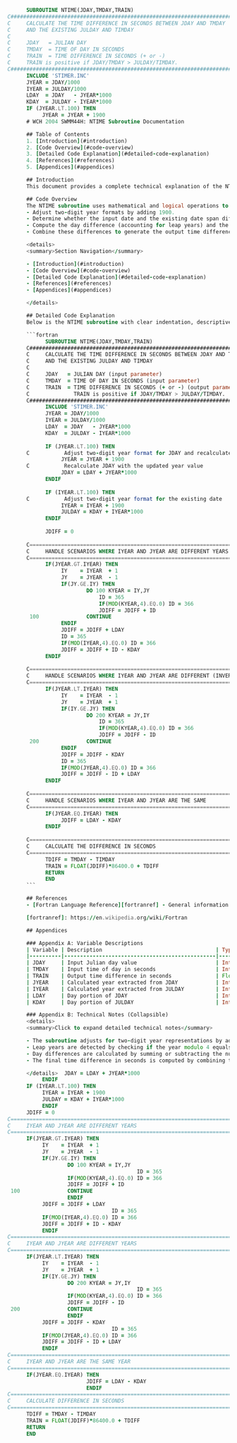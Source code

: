```fortran 
      SUBROUTINE NTIME(JDAY,TMDAY,TRAIN)
C#######################################################################
C     CALCULATE THE TIME DIFFERENCE IN SECONDS BETWEEN JDAY AND TMDAY
C     AND THE EXISTING JULDAY AND TIMDAY
C
C     JDAY   = JULIAN DAY
C     TMDAY  = TIME OF DAY IN SECONDS
C     TRAIN  = TIME DIFFERENCE IN SECONDS (+ or -)
C     TRAIN is positive if JDAY/TMDAY > JULDAY/TIMDAY.
C#######################################################################
      INCLUDE 'STIMER.INC'
      JYEAR = JDAY/1000
      IYEAR = JULDAY/1000
      LDAY  = JDAY   - JYEAR*1000
      KDAY  = JULDAY - IYEAR*1000
      IF (JYEAR.LT.100) THEN
           JYEAR = JYEAR + 1900
      # WCH 2004 SWMM44H: NTIME Subroutine Documentation

      ## Table of Contents
      1. [Introduction](#introduction)
      2. [Code Overview](#code-overview)
      3. [Detailed Code Explanation](#detailed-code-explanation)
      4. [References](#references)
      5. [Appendices](#appendices)

      ## Introduction
      This document provides a complete technical explanation of the NTIME subroutine written in Fortran. The subroutine calculates the time difference (in seconds) between a new date/time (JDAY/TMDAY) and an existing date/time (JULDAY/TIMDAY). It handles different year formats and adjusts for leap years.

      ## Code Overview
      The NTIME subroutine uses mathematical and logical operations to:
      - Adjust two-digit year formats by adding 1900.
      - Determine whether the input date and the existing date span different years.
      - Compute the day difference (accounting for leap years) and the time difference in seconds.
      - Combine these differences to generate the output time difference variable (TRAIN).

      <details>
      <summary>Section Navigation</summary>

      - [Introduction](#introduction)
      - [Code Overview](#code-overview)
      - [Detailed Code Explanation](#detailed-code-explanation)
      - [References](#references)
      - [Appendices](#appendices)

      </details>

      ## Detailed Code Explanation
      Below is the NTIME subroutine with clear indentation, descriptive comments, and Fortran syntax highlighting.

      ```fortran
            SUBROUTINE NTIME(JDAY,TMDAY,TRAIN)
      C#######################################################################
      C     CALCULATE THE TIME DIFFERENCE IN SECONDS BETWEEN JDAY AND TMDAY
      C     AND THE EXISTING JULDAY AND TIMDAY
      C
      C     JDAY   = JULIAN DAY (input parameter)
      C     TMDAY  = TIME OF DAY IN SECONDS (input parameter)
      C     TRAIN  = TIME DIFFERENCE IN SECONDS (+ or -) (output parameter)
      C              TRAIN is positive if JDAY/TMDAY > JULDAY/TIMDAY.
      C#######################################################################
            INCLUDE 'STIMER.INC'
            JYEAR = JDAY/1000
            IYEAR = JULDAY/1000
            LDAY  = JDAY   - JYEAR*1000
            KDAY  = JULDAY - IYEAR*1000
            
            IF (JYEAR.LT.100) THEN
      C           Adjust two-digit year format for JDAY and recalculate
                 JYEAR = JYEAR + 1900
      C           Recalculate JDAY with the updated year value
                 JDAY = LDAY + JYEAR*1000
            ENDIF
            
            IF (IYEAR.LT.100) THEN
      C           Adjust two-digit year format for the existing date
                 IYEAR = IYEAR + 1900
                 JULDAY = KDAY + IYEAR*1000
            ENDIF
            
            JDIFF = 0
            
      C=======================================================================
      C     HANDLE SCENARIOS WHERE IYEAR AND JYEAR ARE DIFFERENT YEARS
      C=======================================================================
            IF(JYEAR.GT.IYEAR) THEN
                 IY    = IYEAR  + 1
                 JY    = JYEAR  - 1
                 IF(JY.GE.IY) THEN
                         DO 100 KYEAR = IY,JY
                             ID = 365
                             IF(MOD(KYEAR,4).EQ.0) ID = 366
                             JDIFF = JDIFF + ID
       100               CONTINUE
                 ENDIF
                 JDIFF = JDIFF + LDAY
                 ID = 365
                 IF(MOD(IYEAR,4).EQ.0) ID = 366
                 JDIFF = JDIFF + ID - KDAY
            ENDIF
            
      C=======================================================================
      C     HANDLE SCENARIOS WHERE IYEAR AND JYEAR ARE DIFFERENT (INVERSE CASE)
      C=======================================================================
            IF(JYEAR.LT.IYEAR) THEN
                 IY    = IYEAR  - 1
                 JY    = JYEAR  + 1
                 IF(IY.GE.JY) THEN
                         DO 200 KYEAR = JY,IY
                             ID = 365
                             IF(MOD(KYEAR,4).EQ.0) ID = 366
                             JDIFF = JDIFF - ID
       200               CONTINUE
                 ENDIF
                 JDIFF = JDIFF - KDAY
                 ID = 365
                 IF(MOD(JYEAR,4).EQ.0) ID = 366
                 JDIFF = JDIFF - ID + LDAY
            ENDIF
            
      C=======================================================================
      C     HANDLE SCENARIOS WHERE IYEAR AND JYEAR ARE THE SAME
      C=======================================================================
            IF(JYEAR.EQ.IYEAR) THEN
                 JDIFF = LDAY - KDAY
            ENDIF
            
      C=======================================================================
      C     CALCULATE THE DIFFERENCE IN SECONDS
      C=======================================================================
            TDIFF = TMDAY - TIMDAY
            TRAIN = FLOAT(JDIFF)*86400.0 + TDIFF
            RETURN
            END
      ```

      ## References
      - [Fortran Language Reference][fortranref] - General information about the Fortran programming language and standards.

      [fortranref]: https://en.wikipedia.org/wiki/Fortran

      ## Appendices

      ### Appendix A: Variable Descriptions
      | Variable | Description                                    | Type    |
      |----------|------------------------------------------------|---------|
      | JDAY     | Input Julian day value                         | Integer |
      | TMDAY    | Input time of day in seconds                   | Integer |
      | TRAIN    | Output time difference in seconds              | Float   |
      | JYEAR    | Calculated year extracted from JDAY            | Integer |
      | IYEAR    | Calculated year extracted from JULDAY          | Integer |
      | LDAY     | Day portion of JDAY                            | Integer |
      | KDAY     | Day portion of JULDAY                          | Integer |

      ### Appendix B: Technical Notes (Collapsible)
      <details>
      <summary>Click to expand detailed technical notes</summary>

      - The subroutine adjusts for two-digit year representations by adding 1900.
      - Leap years are detected by checking if the year modulo 4 equals 0.
      - Day differences are calculated by summing or subtracting the number of days between years.
      - The final time difference in seconds is computed by combining the day difference (converted to seconds) and the raw time difference.

      </details>  JDAY = LDAY + JYEAR*1000
           ENDIF
      IF (IYEAR.LT.100) THEN
           IYEAR = IYEAR + 1900
           JULDAY = KDAY + IYEAR*1000
           ENDIF
      JDIFF = 0
C=======================================================================
C     IYEAR AND JYEAR ARE DIFFERENT YEARS
C=======================================================================
      IF(JYEAR.GT.IYEAR) THEN
           IY    = IYEAR  + 1
           JY    = JYEAR  - 1
           IF(JY.GE.IY) THEN
                   DO 100 KYEAR = IY,JY
                                         ID = 365
                   IF(MOD(KYEAR,4).EQ.0) ID = 366
                   JDIFF = JDIFF + ID
 100               CONTINUE
                   ENDIF
           JDIFF = JDIFF + LDAY
                                 ID = 365
           IF(MOD(IYEAR,4).EQ.0) ID = 366
           JDIFF = JDIFF + ID - KDAY
           ENDIF
C=======================================================================
C     IYEAR AND JYEAR ARE DIFFERENT YEARS
C=======================================================================
      IF(JYEAR.LT.IYEAR) THEN
           IY    = IYEAR  - 1
           JY    = JYEAR  + 1
           IF(IY.GE.JY) THEN
                   DO 200 KYEAR = JY,IY
                                         ID = 365
                   IF(MOD(KYEAR,4).EQ.0) ID = 366
                   JDIFF = JDIFF - ID
 200               CONTINUE
                   ENDIF
           JDIFF = JDIFF - KDAY
                                 ID = 365
           IF(MOD(JYEAR,4).EQ.0) ID = 366
           JDIFF = JDIFF - ID + LDAY
           ENDIF
C=======================================================================
C     IYEAR AND JYEAR ARE THE SAME YEAR
C=======================================================================
      IF(JYEAR.EQ.IYEAR) THEN
                         JDIFF = LDAY - KDAY
                         ENDIF
C=======================================================================
C     CALCULATE DIFFERENCE IN SECONDS
C=======================================================================
      TDIFF = TMDAY - TIMDAY
      TRAIN = FLOAT(JDIFF)*86400.0 + TDIFF
      RETURN
      END
``` 
